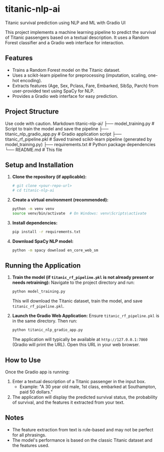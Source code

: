 # titanic-nlp-ai
 Titanic survival prediction using NLP and ML with Gradio UI

This project implements a machine learning pipeline to predict the survival of Titanic passengers based on a textual description. It uses a Random Forest classifier and a Gradio web interface for interaction.

## Features

-   Trains a Random Forest model on the Titanic dataset.
-   Uses a scikit-learn pipeline for preprocessing (imputation, scaling, one-hot encoding).
-   Extracts features (Age, Sex, Pclass, Fare, Embarked, SibSp, Parch) from user-provided text using SpaCy for NLP.
-   Provides a Gradio web interface for easy prediction.

## Project Structure
Use code with caution.
Markdown
titanic-nlp-ai/
├── model_training.py # Script to train the model and save the pipeline
├── titanic_nlp_gradio_app.py # Gradio application script
├── titanic_rf_pipeline.pkl # Saved trained scikit-learn pipeline (generated by model_training.py)
├── requirements.txt # Python package dependencies
└── README.md # This file
## Setup and Installation

1.  **Clone the repository (if applicable):**
    ```bash
    # git clone <your-repo-url>
    # cd titanic-nlp-ai
    ```

2.  **Create a virtual environment (recommended):**
    ```bash
    python -m venv venv
    source venv/bin/activate  # On Windows: venv\Scripts\activate
    ```

3.  **Install dependencies:**
    ```bash
    pip install -r requirements.txt
    ```

4.  **Download SpaCy NLP model:**
    ```bash
    python -m spacy download en_core_web_sm
    ```

## Running the Application

1.  **Train the model (if `titanic_rf_pipeline.pkl` is not already present or needs retraining):**
    Navigate to the project directory and run:
    ```bash
    python model_training.py
    ```
    This will download the Titanic dataset, train the model, and save `titanic_rf_pipeline.pkl`.

2.  **Launch the Gradio Web Application:**
    Ensure `titanic_rf_pipeline.pkl` is in the same directory. Then run:
    ```bash
    python titanic_nlp_gradio_app.py
    ```
    The application will typically be available at `http://127.0.0.1:7860` (Gradio will print the URL). Open this URL in your web browser.

## How to Use

Once the Gradio app is running:
1.  Enter a textual description of a Titanic passenger in the input box.
    *   Example: "A 30 year old male, 1st class, embarked at Southampton, paid 50 dollars."
2.  The application will display the predicted survival status, the probability of survival, and the features it extracted from your text.

## Notes

-   The feature extraction from text is rule-based and may not be perfect for all phrasings.
-   The model's performance is based on the classic Titanic dataset and the features used.

